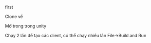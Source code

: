first

Clone về

Mở trong trong unity

Chạy 2 lần để tạo các client, có thể chạy nhiều lần
File->Build and Run

